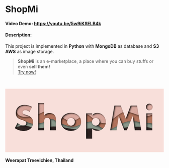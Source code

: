 # ShopMi

#### Video Demo: https://youtu.be/5w9iKSELB4k

#### Description:

This project is implemented in **Python** with **MongoDB** as database and **S3 AWS** as image storage.


> **ShopMi** is an e-marketplace, a place where you can buy stuffs or even **sell them!**<br>
> [Try now!](https://shopmi.herokuapp.com/) 

<br>

![ShopMi logo](./static/shopmi.PNG)

**Weerapat Treevichien, Thailand**

